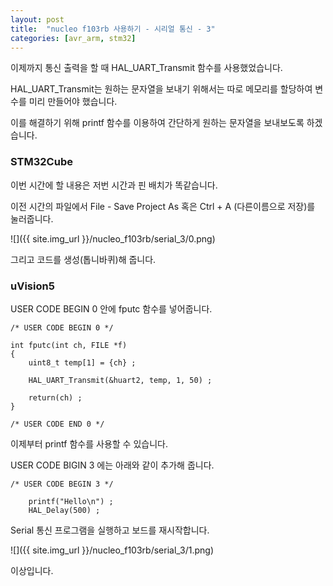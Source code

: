```yaml
---
layout: post
title:  "nucleo f103rb 사용하기 - 시리얼 통신 - 3"
categories: [avr_arm, stm32]
---
```


이제까지 통신 출력을 할 때 HAL_UART_Transmit 함수를 사용했었습니다.

HAL_UART_Transmit는 원하는 문자열을 보내기 위해서는 따로 메모리를 할당하여 변수를 미리 만들어야 했습니다.

이를 해결하기 위해 printf 함수를 이용하여 간단하게 원하는 문자열을 보내보도록 하겠습니다.

### STM32Cube

이번 시간에 할 내용은 저번 시간과 핀 배치가 똑같습니다.

이전 시간의 파일에서 File - Save Project As 혹은 Ctrl + A (다른이름으로 저장)를 눌러줍니다.

![]({{ site.img_url }}/nucleo_f103rb/serial_3/0.png)

그리고 코드를 생성(톱니바퀴)해 줍니다.

### uVision5

USER CODE BEGIN 0 안에 fputc 함수를 넣어줍니다.

~~~
/* USER CODE BEGIN 0 */

int fputc(int ch, FILE *f)
{
	uint8_t temp[1] = {ch} ;
	
	HAL_UART_Transmit(&huart2, temp, 1, 50) ;
	
	return(ch) ;
}

/* USER CODE END 0 */
~~~

이제부터 printf 함수를 사용할 수 있습니다.

USER CODE BIGIN 3 에는 아래와 같이 추가해 줍니다.

~~~
/* USER CODE BEGIN 3 */
	
	printf("Hello\n") ;
	HAL_Delay(500) ;

~~~

Serial 통신 프로그램을 실행하고 보드를 재시작합니다.



![]({{ site.img_url }}/nucleo_f103rb/serial_3/1.png)

이상입니다.
